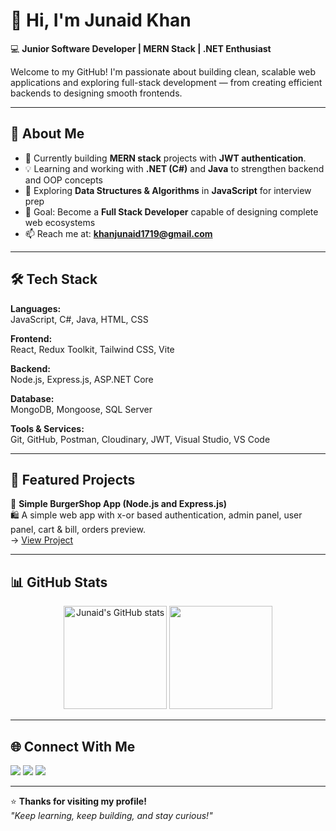 # 👋 Hi, I'm Junaid Khan

💻 **Junior Software Developer | MERN Stack | .NET Enthusiast**

Welcome to my GitHub! I'm passionate about building clean, scalable web applications and exploring full-stack development — from creating efficient backends to designing smooth frontends.

---

## 🚀 About Me

- 🔭 Currently building **MERN stack** projects with **JWT authentication**.  
- 💡 Learning and working with **.NET (C#)** and **Java** to strengthen backend and OOP concepts  
- 🧠 Exploring **Data Structures & Algorithms** in **JavaScript** for interview prep  
- 🎯 Goal: Become a **Full Stack Developer** capable of designing complete web ecosystems  
- 📫 Reach me at: **khanjunaid1719@gmail.com**

---

## 🛠️ Tech Stack

**Languages:**  
JavaScript, C#, Java, HTML, CSS  

**Frontend:**  
React, Redux Toolkit, Tailwind CSS, Vite  

**Backend:**  
Node.js, Express.js, ASP.NET Core  

**Database:**  
MongoDB, Mongoose, SQL Server  

**Tools & Services:**  
Git, GitHub, Postman, Cloudinary, JWT, Visual Studio, VS Code  

---

## 💼 Featured Projects

🔹 **Simple BurgerShop App (Node.js and Express.js)**  
🛍️ A simple web app with x-or based authentication, admin panel, user panel, cart & bill, orders preview.  
→ [View Project](https://github.com/JunaidKhan19/creatingservers/tree/main/BurgerShop)

---

## 📊 GitHub Stats

<p align="center">
  <img src="https://github-readme-stats.vercel.app/api?username=JunaidKhan19&show_icons=true&theme=tokyonight" alt="Junaid's GitHub stats" height="165"/>
  <img src="https://github-readme-stats.vercel.app/api/top-langs/?username=JunaidKhan19&layout=compact&theme=tokyonight" height="165"/>
</p>

---

## 🌐 Connect With Me

<p align="left">
  <a href="https://github.com/JunaidKhan19" target="_blank"><img src="https://img.shields.io/badge/GitHub-181717?style=for-the-badge&logo=github&logoColor=white"/></a>
  <a href="https://www.linkedin.com/in/junaidkhan19" target="_blank"><img src="https://img.shields.io/badge/LinkedIn-0A66C2?style=for-the-badge&logo=linkedin&logoColor=white"/></a>
  <a href="mailto:junaid.dev@example.com"><img src="https://img.shields.io/badge/Email-D14836?style=for-the-badge&logo=gmail&logoColor=white"/></a>
</p>

---

⭐ **Thanks for visiting my profile!**  
_"Keep learning, keep building, and stay curious!"_
